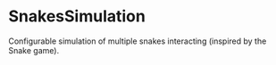 # SnakesSimulation
Configurable simulation of multiple snakes interacting (inspired by the Snake game).
